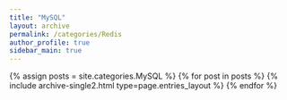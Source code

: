 ```yaml
---
title: "MySQL"
layout: archive
permalink: /categories/Redis
author_profile: true
sidebar_main: true
---
```



{% assign posts = site.categories.MySQL %}
{% for post in posts %} {% include archive-single2.html type=page.entries_layout %} {% endfor %}